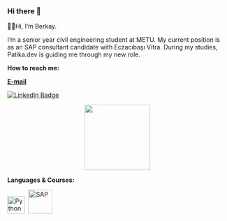 ### Hi there 👋

🖐🏻Hi, I’m Berkay.

I’m a senior year civil engineering student at METU. 
My current position is as an SAP consultant candidate with Eczacıbaşı Vitra. During my studies, Patika.dev is guiding me through my new role.

**How to reach me:**

[**E-mail**](mailto:berkayksocial@gmail.com?subject=[GitHub]%20Source%20Han%20Sans)<div id="badges">
  <a href="https://www.linkedin.com/in/kirmiziogluberkay/">
    <img src="https://img.shields.io/badge/LinkedIn-blue?style=for-the-badge&logo=linkedin&logoColor=white" alt="LinkedIn Badge"/>
  </a>
  
</div>

<div align="center">
  <img src="https://media.giphy.com/media/HscDLzkO8EOTmgkhQP/giphy.gif" width="150" height="150"/>
</div>



**Languages & Courses:**
<div>
  <img src="https://cdn.icon-icons.com/icons2/1508/PNG/512/python_104451.png" title="Python" alt="Python" width="40" height="40"/>&nbsp;
  <img src="https://www.sap.com/dam/application/shared/logos/sap-logo-svg.svg/sap-logo-svg.svg" title="SAP" alt="SAP" width="55" height="55"/>&nbsp;
</div>


<!--
**kirmiziogluberkay/kirmiziogluberkay** is a ✨ _special_ ✨ repository because its `README.md` (this file) appears on your GitHub profile.

Here are some ideas to get you started:

- 🔭 I’m currently working on ...
- 🌱 I’m currently learning ...
- 👯 I’m looking to collaborate on ...
- 🤔 I’m looking for help with ...
- 💬 Ask me about ...
- 📫 How to reach me: ...
- 😄 Pronouns: ...
- ⚡ Fun fact: ...
-->
